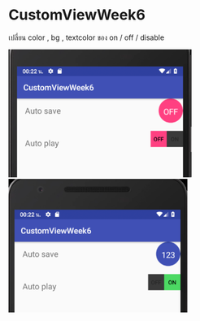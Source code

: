 # CustomViewWeek6
เปลี่ยน color , bg , textcolor ของ on / off / disable

![preview1](https://github.com/prakasitz/CustomViewWeek6/blob/master/1.png)
![preview2](https://github.com/prakasitz/CustomViewWeek6/blob/master/2.png)
